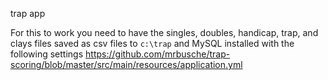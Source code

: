 trap app

For this to work you need to have the singles, doubles, handicap, trap, and clays files saved as csv files to `c:\trap` and MySQL installed with the following settings https://github.com/mrbusche/trap-scoring/blob/master/src/main/resources/application.yml
